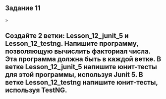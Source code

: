 <h2> Задание 11  </h2>>

<h2>
Создайте 2 ветки: Lesson_12_junit_5 и Lesson_12_testng.
Напишите программу, позволяющую вычислить факториал числа. Эта программа должна быть в каждой ветке.
В ветке Lesson_12_junit_5 напишите юнит-тесты для этой программы, используя Junit 5.
В ветке Lesson_12_testng  напишите юнит-тесты, используя TestNG.
</h2>  